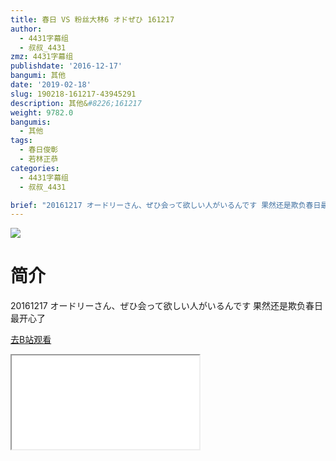 ```yaml
---
title: 春日 VS 粉丝大林6 オドぜひ 161217
author:
  - 4431字幕组
  - 叔叔_4431
zmz: 4431字幕组
publishdate: '2016-12-17'
bangumi: 其他
date: '2019-02-18'
slug: 190218-161217-43945291
description: 其他&#8226;161217
weight: 9782.0
bangumis:
  - 其他
tags:
  - 春日俊彰
  - 若林正恭
categories:
  - 4431字幕组
  - 叔叔_4431

brief: "20161217 オードリーさん、ぜひ会って欲しい人がいるんです 果然还是欺负春日最开心了"
---
```

![](https://i.imgur.com/88BvhJg.jpg)
# 简介  
20161217 オードリーさん、ぜひ会って欲しい人がいるんです
果然还是欺负春日最开心了  

[去B站观看](https://www.bilibili.com/video/av43945291/)
<div class ="resp-container"><iframe class="testiframe" src="//player.bilibili.com/player.html?aid=43945291"", scrolling="no", allowfullscreen="true" > </iframe></div> 
